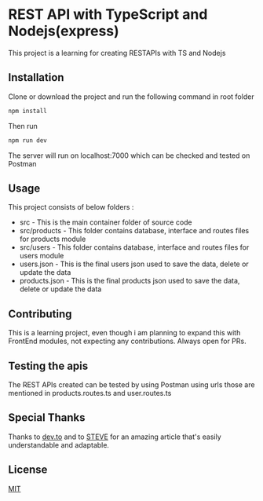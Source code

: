 # REST API with TypeScript and Nodejs(express)

This project is a learning for creating RESTAPIs with TS and Nodejs

## Installation

Clone or download the project and run the following command in root folder

```bash
npm install
```

Then run

```bash
npm run dev
```

The server will run on localhost:7000 which can be checked and tested on Postman

## Usage

This project consists of below folders : 
* src - This is the main container folder of source code
* src/products - This folder contains database, interface and routes files for products module
* src/users - This folder contains database, interface and routes files for users module
* users.json - This is the final users json used to save the data, delete or update the data
* products.json - This is the final products json used to save the data, delete or update the data

## Contributing

This is a learning project, even though i am planning to expand this with FrontEnd modules, not expecting any contributions. Always open for PRs.

## Testing the apis

The REST APIs created can be tested by using Postman using urls those are mentioned in products.routes.ts and user.routes.ts


## Special Thanks

Thanks to [dev.to](https://https://dev.to/) and to [STEVE](https://dev.to/realsteveig) for an amazing article that's easily understandable and adaptable.

## License

[MIT](https://choosealicense.com/licenses/mit/)